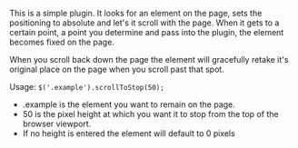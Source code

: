 This is a simple plugin. It looks for an element on the page, sets the positioning to absolute and let's it scroll with the page. When it gets to a certain point, a point you determine and pass into the plugin, the element becomes fixed on the page. 

When you scroll back down the page the element will gracefully retake it's original place on the page when you scroll past that spot.

Usage:
`$('.example').scrollToStop(50);`

- .example is the element you want to remain on the page.
- 50 is the pixel height at which you want it to stop from the top of the browser viewport.
- If no height is entered the element will default to 0 pixels
